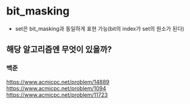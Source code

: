 # bit_masking

- set은 bit_masking과 동일하게 표현 가능(bit의 index가 set의 원소가 된다)

## 해당 알고리즘엔 무엇이 있을까?

### 백준

https://www.acmicpc.net/problem/14889
https://www.acmicpc.net/problem/1094
https://www.acmicpc.net/problem/11723